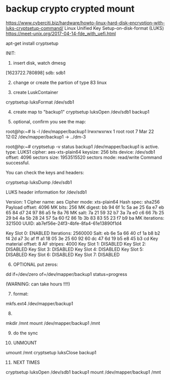 # backup crypto crypted mount

https://www.cyberciti.biz/hardware/howto-linux-hard-disk-encryption-with-luks-cryptsetup-command/
Linux Unified Key Setup-on-disk-format (LUKS)
https://meet-unix.org/2017-04-14-fde_with_uefi.html
 
apt-get install cryptsetup

INIT:

1) insert disk, watch dmesg

[1623722.780898]  sdb: sdb1

2) change or create the partion of type 83 linux

3) create LuskContainer


cryptsetup luksFormat /dev/sdb1

4) create map to "backup1"
cryptsetup luksOpen /dev/sdb1 backup1


5) optional, confirm you see the map:

root@hp:~# ls -l /dev/mapper/backup1
lrwxrwxrwx 1 root root 7 Mar 22 12:02 /dev/mapper/backup1 -> ../dm-3

root@hp:~# cryptsetup -v status backup1
/dev/mapper/backup1 is active.
  type:    LUKS1
  cipher:  aes-xts-plain64
  keysize: 256 bits
  device:  /dev/sdb1
  offset:  4096 sectors
  size:    1953515520 sectors
  mode:    read/write
Command successful.


You can check the keys and headers:

cryptsetup luksDump /dev/sdb1 

LUKS header information for /dev/sdb1

Version:       	1
Cipher name:   	aes
Cipher mode:   	xts-plain64
Hash spec:     	sha256
Payload offset:	4096
MK bits:       	256
MK digest:     	bb 94 6f 1c 5a ae 25 6a e7 eb 65 84 d7 24 97 86 a5 fe 8a 76 
MK salt:       	7a 21 59 32 b7 3a 7a e0 c6 66 7b 25 29 b4 4a 5b 
               	28 24 57 5a 60 f2 86 1b 3b 83 83 55 23 f7 b9 ba 
MK iterations: 	321500
UUID:          	ab7ef56e-24f3-4bfe-8fa4-61e13890f1d4

Key Slot 0: ENABLED
	Iterations:         	2560000
	Salt:               	eb 6e 5a 66 40 cf 1a b8 b2 f4 2d a7 3c af ff a1 
	                      	18 05 3e 25 60 92 60 dc 47 6d 19 b5 e8 45 b3 cd 
	Key material offset:	8
	AF stripes:            	4000
Key Slot 1: DISABLED
Key Slot 2: DISABLED
Key Slot 3: DISABLED
Key Slot 4: DISABLED
Key Slot 5: DISABLED
Key Slot 6: DISABLED
Key Slot 7: DISABLED


6) OPTIONAL put zeros:

dd if=/dev/zero of=/dev/mapper/backup1 status=progress

(WARNING: can take hours !!!!)

7) format:

mkfs.ext4 /dev/mapper/backup1


8)
mkdir /mnt
mount /dev/mapper/backup1 /mnt



9) do the sync


10)  UNMOUNT

umount /mnt
cryptsetup luksClose backup1

11) NEXT TIMES

cryptsetup luksOpen /dev/sdb1 backup1
mount /dev/mapper/backup1 /mnt
